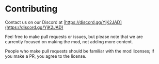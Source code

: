 # Contributing

Contact us on our Discord at [https://discord.gg/YjK2JAD](https://discord.gg/YjK2JAD)

Feel free to make pull requests or issues, but please note that we are currently focused on making the mod, not adding more content.

People who make pull requests should be familiar with the mod licenses; if you make a PR, you agree to the license.
